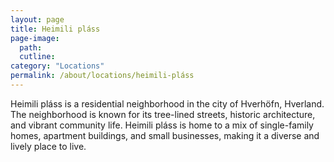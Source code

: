```yaml
---
layout: page
title: Heimili pláss
page-image: 
  path:  
  cutline: 
category: "Locations"
permalink: /about/locations/heimili-pláss
---
```


Heimili pláss is a residential neighborhood in the city of Hverhöfn, Hverland. The neighborhood is known for its tree-lined streets, historic architecture, and vibrant community life. Heimili pláss is home to a mix of single-family homes, apartment buildings, and small businesses, making it a diverse and lively place to live.
